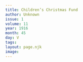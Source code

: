 ```yaml
---
title: Children’s Christmas Fund
author: Unknown
issue: 1
volume: 11
year: 1916
month: 45
day: V
tags:
layout: page.njk
image:
---
```

